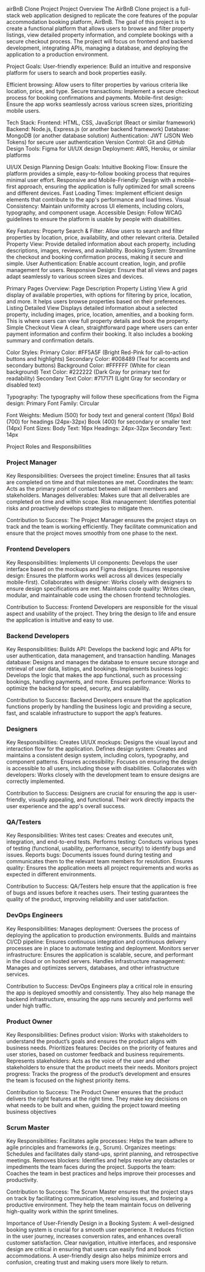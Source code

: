 airBnB Clone Project
Project Overview
The AirBnB Clone project is a full-stack web application designed to replicate the core features of the popular accommodation booking platform, AirBnB. The goal of this project is to create a functional platform that allows users to browse and filter property listings, view detailed property information, and complete bookings with a secure checkout process. The project will focus on frontend and backend development, integrating APIs, managing a database, and deploying the application to a production environment.

Project Goals:
User-friendly experience: Build an intuitive and responsive platform for users to search and book properties easily.

Efficient browsing: Allow users to filter properties by various criteria like location, price, and type.
Secure transactions: Implement a secure checkout process for booking confirmations and payments.
Mobile-first design: Ensure the app works seamlessly across various screen sizes, prioritizing mobile users.

Tech Stack:
Frontend: HTML, CSS, JavaScript (React or similar framework)
Backend: Node.js, Express.js (or another backend framework)
Database: MongoDB (or another database solution)
Authentication: JWT (JSON Web Tokens) for secure user authentication
Version Control: Git and GitHub
Design Tools: Figma for UI/UX design
Deployment: AWS, Heroku, or similar platforms

UI/UX Design Planning
Design Goals:
Intuitive Booking Flow: Ensure the platform provides a simple, easy-to-follow booking process that requires minimal user effort.
Responsive and Mobile-Friendly: Design with a mobile-first approach, ensuring the application is fully optimized for small screens and different devices.
Fast Loading Times: Implement efficient design elements that contribute to the app's performance and load times.
Visual Consistency: Maintain uniformity across UI elements, including colors, typography, and component usage.
Accessible Design: Follow WCAG guidelines to ensure the platform is usable by people with disabilities.

Key Features:
Property Search & Filter: Allow users to search and filter properties by location, price, availability, and other relevant criteria.
Detailed Property View: Provide detailed information about each property, including descriptions, images, reviews, and availability.
Booking System: Streamline the checkout and booking confirmation process, making it secure and simple.
User Authentication: Enable account creation, login, and profile management for users.
Responsive Design: Ensure that all views and pages adapt seamlessly to various screen sizes and devices.

Primary Pages Overview:
Page	Description
Property Listing View	A grid display of available properties, with options for filtering by price, location, and more. It helps users browse properties based on their preferences.
Listing Detailed View	Displays detailed information about a selected property, including images, price, location, amenities, and a booking form. This is where users can view full property details and book the property.
Simple Checkout View	A clean, straightforward page where users can enter payment information and confirm their booking. It also includes a booking summary and confirmation details.

Color Styles:
Primary Color: #FF5A5F (Bright Red-Pink for call-to-action buttons and highlights)
Secondary Color: #008489 (Teal for accents and secondary buttons)
Background Color: #FFFFFF (White for clean background)
Text Color: #222222 (Dark Gray for primary text for readability)
Secondary Text Color: #717171 (Light Gray for secondary or disabled text)

Typography:
The typography will follow these specifications from the Figma design:
Primary Font Family: Circular

Font Weights:
Medium (500) for body text and general content (16px)
Bold (700) for headings (24px-32px)
Book (400) for secondary or smaller text (14px)
Font Sizes:
Body Text: 16px
Headings: 24px-32px
Secondary Text: 14px

Project Roles and Responsibilities

### Project Manager
Key Responsibilities:
Oversees the project timeline: Ensures that all tasks are completed on time and that milestones are met.
Coordinates the team: Acts as the primary point of contact between all team members and stakeholders.
Manages deliverables: Makes sure that all deliverables are completed on time and within scope.
Risk management: Identifies potential risks and proactively develops strategies to mitigate them.

Contribution to Success:
The Project Manager ensures the project stays on track and the team is working efficiently. They facilitate communication and ensure that the project moves smoothly from one phase to the next.

### Frontend Developers
Key Responsibilities:
Implements UI components: Develops the user interface based on the mockups and Figma designs.
Ensures responsive design: Ensures the platform works well across all devices (especially mobile-first).
Collaborates with designer: Works closely with designers to ensure design specifications are met.
Maintains code quality: Writes clean, modular, and maintainable code using the chosen frontend technologies.

Contribution to Success:
Frontend Developers are responsible for the visual aspect and usability of the project. They bring the design to life and ensure the application is intuitive and easy to use.

### Backend Developers
Key Responsibilities:
Builds API: Develops the backend logic and APIs for user authentication, data management, and transaction handling.
Manages database: Designs and manages the database to ensure secure storage and retrieval of user data, listings, and bookings.
Implements business logic: Develops the logic that makes the app functional, such as processing bookings, handling payments, and more.
Ensures performance: Works to optimize the backend for speed, security, and scalability.

Contribution to Success:
Backend Developers ensure that the application functions properly by handling the business logic and providing a secure, fast, and scalable infrastructure to support the app’s features.

### Designers
Key Responsibilities:
Creates UI/UX mockups: Designs the visual layout and interaction flow for the application.
Defines design system: Creates and maintains a consistent design system, including colors, typography, and component patterns.
Ensures accessibility: Focuses on ensuring the design is accessible to all users, including those with disabilities.
Collaborates with developers: Works closely with the development team to ensure designs are correctly implemented.

Contribution to Success:
Designers are crucial for ensuring the app is user-friendly, visually appealing, and functional. Their work directly impacts the user experience and the app's overall success.

### QA/Testers
Key Responsibilities:
Writes test cases: Creates and executes unit, integration, and end-to-end tests.
Performs testing: Conducts various types of testing (functional, usability, performance, security) to identify bugs and issues.
Reports bugs: Documents issues found during testing and communicates them to the relevant team members for resolution.
Ensures quality: Ensures the application meets all project requirements and works as expected in different environments.

Contribution to Success:
QA/Testers help ensure that the application is free of bugs and issues before it reaches users. Their testing guarantees the quality of the product, improving reliability and user satisfaction.

### DevOps Engineers
Key Responsibilities:
Manages deployment: Oversees the process of deploying the application to production environments.
Builds and maintains CI/CD pipeline: Ensures continuous integration and continuous delivery processes are in place to automate testing and deployment.
Monitors server infrastructure: Ensures the application is scalable, secure, and performant in the cloud or on hosted servers.
Handles infrastructure management: Manages and optimizes servers, databases, and other infrastructure services.

Contribution to Success:
DevOps Engineers play a critical role in ensuring the app is deployed smoothly and consistently. They also help manage the backend infrastructure, ensuring the app runs securely and performs well under high traffic.

### Product Owner
Key Responsibilities:
Defines product vision: Works with stakeholders to understand the product’s goals and ensures the product aligns with business needs.
Prioritizes features: Decides on the priority of features and user stories, based on customer feedback and business requirements.
Represents stakeholders: Acts as the voice of the user and other stakeholders to ensure that the product meets their needs.
Monitors project progress: Tracks the progress of the product’s development and ensures the team is focused on the highest priority items.

Contribution to Success:
The Product Owner ensures that the product delivers the right features at the right time. They make key decisions on what needs to be built and when, guiding the project toward meeting business objectives

### Scrum Master
Key Responsibilities:
Facilitates agile processes: Helps the team adhere to agile principles and frameworks (e.g., Scrum).
Organizes meetings: Schedules and facilitates daily stand-ups, sprint planning, and retrospective meetings.
Removes blockers: Identifies and helps resolve any obstacles or impediments the team faces during the project.
Supports the team: Coaches the team in best practices and helps improve their processes and productivity.

Contribution to Success:
The Scrum Master ensures that the project stays on track by facilitating communication, resolving issues, and fostering a productive environment. They help the team maintain focus on delivering high-quality work within the sprint timelines.

Importance of User-Friendly Design in a Booking System:
A well-designed booking system is crucial for a smooth user experience. It reduces friction in the user journey, increases conversion rates, and enhances overall customer satisfaction. Clear navigation, intuitive interfaces, and responsive design are critical in ensuring that users can easily find and book accommodations. A user-friendly design also helps minimize errors and confusion, creating trust and making users more likely to return.

